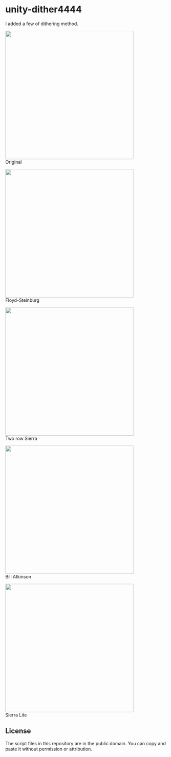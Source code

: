 unity-dither4444
================

I added a few of dithering method. 


<img src="http://i.imgur.com/NKDcU8y.png" width="400"/><br>
Original<br>

<img src="http://i.imgur.com/L4vb709.png" width="400"/><br>
Floyd-Steinburg<br>

<img src="http://i.imgur.com/18UpkUx.png" width="400"/><br>
Two row Sierra<br>

<img src="http://i.imgur.com/zBjI7u8.png" width="400"/><br>
Bill Atkinson<br>

<img src="http://i.imgur.com/m7DhDXH.png" width="400"/><br>
Sierra Lite<br>


License
-------

The script files in this repository are in the public domain. You can copy and paste it without permission or attribution.
